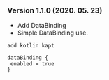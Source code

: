 ### Version 1.1.0 (2020. 05. 23)
- Add DataBinding
 - Simple DataBinding use.
```
add kotlin kapt

dataBinding {
 enabled = true
}
```